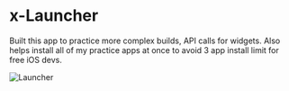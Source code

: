 # x-Launcher
Built this app to practice more complex builds, API calls for widgets.
Also helps install all of my practice apps at once to avoid 3 app install limit for free iOS devs.

![Launcher](https://github.com/stackk1/x-Launcher/assets/74647121/905d204e-4c25-4ccf-903c-5f771d54044d)
